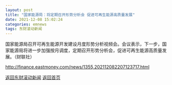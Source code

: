 ```yaml
---
layout: post
title: "国家能源局：将定期召开形势分析会 促进可再生能源高质量发展"
date: 2021-12-08 15:02:24
categories: emnews
tags: 东财滚动新闻
---
```


国家能源局召开可再生能源开发建设月度形势分析视频会。会议表示，下一步，国家能源局将进一步加强按月调度，定期召开形势分析会，促进可再生能源高质量发展。（财联社）

<http://finance.eastmoney.com/news/1355,202112082207123717.html>

[返回东财滚动新闻](//finews.withounder.com/emnews/)
[返回首页](//finews.withounder.com/)